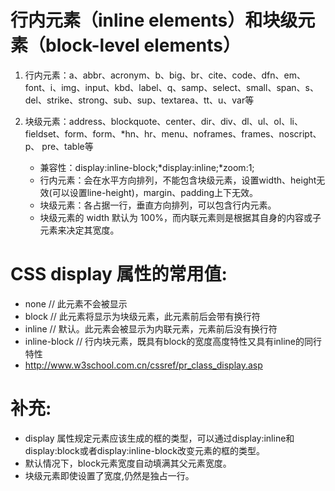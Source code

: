<div id="article_content" class="article_content clearfix">
                                                <div class="article-copyright">
                <span class="creativecommons">
                <a rel="license" href="http://creativecommons.org/licenses/by-sa/4.0/">
                    </a>
            <span>
               <a href="http://creativecommons.org/licenses/by-sa/4.0/" target="_blank" rel="noopener"></a></span>
               <div class="article-source-link2222">
                   <a href="https://blog.csdn.net/QQ80583600/article/details/69676949"></a>
                </div>
            </span>
                    </div>
                                                    <link rel="stylesheet" href="https://csdnimg.cn/release/phoenix/template/css/ck_htmledit_views-3019150162.css">
                                        <div id="content_views" class="markdown_views prism-atom-one-dark">
                    <!-- flowchart 箭头图标 勿删 -->
                    <svg xmlns="http://www.w3.org/2000/svg" style="display: none;">
                        <path stroke-linecap="round" d="M5,0 0,2.5 5,5z" id="raphael-marker-block" style="-webkit-tap-highlight-color: rgba(0, 0, 0, 0);"></path>
                    </svg>
                                            <h1 id="行内元素inline-elements和块级元素block-level-elements"><a name="t0"></a>行内元素（inline elements）和块级元素（block-level elements）</h1>

<ol>
<li>行内元素：a、abbr、acronym、b、big、br、cite、code、dfn、em、font、i、img、input、kbd、label、q、samp、select、small、span、s、del、strike、strong、sub、sup、textarea、tt、u、var等</li>
<li><p>块级元素：address、blockquote、center、dir、div、dl、ul、ol、li、fieldset、form、form、*hn、hr、menu、noframes、frames、noscript、p、 pre、table等</p>

<ul><li>兼容性：display:inline-block;*display:inline;*zoom:1;</li>
<li>行内元素：会在水平方向排列，不能包含块级元素，设置width、height无效(可以设置line-height)，margin、padding上下无效。</li>
<li>块级元素：各占据一行，垂直方向排列，可以包含行内元素。</li>
<li>块级元素的 width 默认为 100%，而内联元素则是根据其自身的内容或子元素来决定其宽度。</li></ul></li>
</ol>



<h1 id="css-display-属性的常用值"><a name="t1"></a>CSS display 属性的常用值:</h1>

<ul>
<li>none          // 此元素不会被显示</li>
<li>block     // 此元素将显示为块级元素，此元素前后会带有换行符</li>
<li>inline        // 默认。此元素会被显示为内联元素，元素前后没有换行符</li>
<li>inline-block  // 行内块元素，既具有block的宽度高度特性又具有inline的同行特性</li>
<li><a href="http://www.w3school.com.cn/cssref/pr_class_display.asp" rel="nofollow" data-token="21949d59269f80effac875c89c3b63e0">http://www.w3school.com.cn/cssref/pr_class_display.asp</a></li>
</ul>



<h1 id="补充"><a name="t2"></a>补充:</h1>

<ul>
<li>display 属性规定元素应该生成的框的类型，可以通过display:inline和display:block或者display:inline-block改变元素的框的类型。</li>
<li>默认情况下，block元素宽度自动填满其父元素宽度。</li>
<li>块级元素即使设置了宽度,仍然是独占一行。</li>
</ul>                                    </div>
                <link href="https://csdnimg.cn/release/phoenix/mdeditor/markdown_views-095d4a0b23.css" rel="stylesheet">
                    </div>
